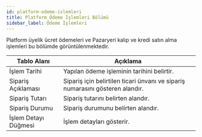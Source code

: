 ```yaml
---
id: platform-odeme-islemleri
title: Platform Ödeme İşlemleri Bölümü
sidebar_label: Ödeme İşlemleri
---
```


<a id="aHeaderMenuAnchor" data-header-menu="Docs"></a>

Platform üyelik ücret ödemeleri ve Pazaryeri kalıp ve kredi satın alma işlemleri bu bölümde görüntülenmektedir.

| Tablo Alanı | Açıklama |
| ------ | ------ |
| İşlem Tarihi | Yapılan ödeme işleminin tarihini belirtir. |
| Sipariş Açıklaması | Sipariş için belirtilen ticari ünvanı ve sipariş numarasını gösteren alandır. |
| Sipariş Tutarı | Sipariş tutarını belirten alandır. |
| Sipariş Durumu | Sipariş durumunu belirten alandır. |
| <i class="fas fa-file-alt"></i> İşlem Detayı Düğmesi | İşlem detayları gösterir. |